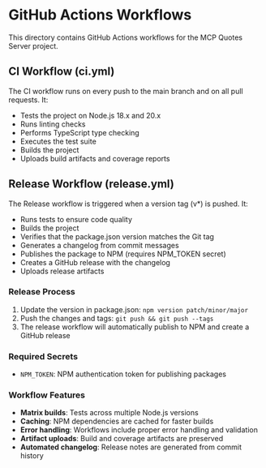 # GitHub Actions Workflows

This directory contains GitHub Actions workflows for the MCP Quotes Server project.

## CI Workflow (ci.yml)

The CI workflow runs on every push to the main branch and on all pull requests. It:

- Tests the project on Node.js 18.x and 20.x
- Runs linting checks
- Performs TypeScript type checking
- Executes the test suite
- Builds the project
- Uploads build artifacts and coverage reports

## Release Workflow (release.yml)

The Release workflow is triggered when a version tag (v*) is pushed. It:

- Runs tests to ensure code quality
- Builds the project
- Verifies that the package.json version matches the Git tag
- Generates a changelog from commit messages
- Publishes the package to NPM (requires NPM_TOKEN secret)
- Creates a GitHub release with the changelog
- Uploads release artifacts

### Release Process

1. Update the version in package.json: `npm version patch/minor/major`
2. Push the changes and tags: `git push && git push --tags`
3. The release workflow will automatically publish to NPM and create a GitHub release

### Required Secrets

- `NPM_TOKEN`: NPM authentication token for publishing packages

### Workflow Features

- **Matrix builds**: Tests across multiple Node.js versions
- **Caching**: NPM dependencies are cached for faster builds
- **Error handling**: Workflows include proper error handling and validation
- **Artifact uploads**: Build and coverage artifacts are preserved
- **Automated changelog**: Release notes are generated from commit history